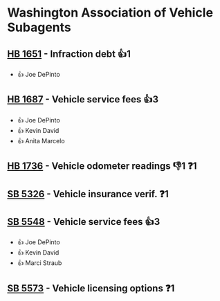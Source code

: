 # Washington Association of Vehicle Subagents

## [HB 1651](/bill/2023-24/hb/1651/) - Infraction debt 👍1  
* 👍 Joe DePinto

## [HB 1687](/bill/2023-24/hb/1687/) - Vehicle service fees 👍3  
* 👍 Joe DePinto
* 👍 Kevin David
* 👍 Anita Marcelo

## [HB 1736](/bill/2023-24/hb/1736/) - Vehicle odometer readings  👎1 ❓1

## [SB 5326](/bill/2023-24/sb/5326/) - Vehicle insurance verif.   ❓1

## [SB 5548](/bill/2023-24/sb/5548/) - Vehicle service fees 👍3  
* 👍 Joe DePinto
* 👍 Kevin David
* 👍 Marci Straub

## [SB 5573](/bill/2023-24/sb/5573/) - Vehicle licensing options   ❓1